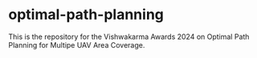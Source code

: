 # optimal-path-planning
This is the repository for the Vishwakarma Awards 2024 on Optimal Path Planning for Multipe UAV Area Coverage.
